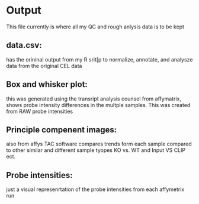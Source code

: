 # Output 

This file currently is where all my QC and rough anlysis data is to be kept 

## data.csv:
has the orininal output from my R srit[p to normalize, annotate, and analysze data from the original CEL data 
## Box and whisker plot:
this was generated using the transript analysis counsel from affymatrix, shows probe intensity differences in the multple samples. This was created from RAW probe intensities 
## Principle compenent images: 
also from affys TAC software compares trends form each sample compared to other similar and different sample tyopes KO vs. WT and Input VS CLIP ect.
## Probe intensities:
just a visual represenrtation of the probe intensities from each affymetrix run 
